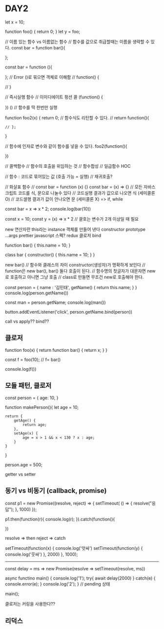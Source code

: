 # DAY2

let x = 10;

function foo() {
    return 0;
}
let y = foo;


// 이름 있는 함수 vs 이름없는 함수
// 함수를 값으로 취급할때는 이름을 생략할 수 있다.
const bar = function bar(){

};

const bar = function (){

};
// Error ()로 묶으면 객체로 이해함
// function() {

// }

// 즉시실행 함수
// 이미디에이트 펑션 콜 
(function() {

}) ()  // 함수를 딱 한번만 실행



function foo2(x) {
    return 0;
    // 함수식도 리턴할 수 있다.
    // return function(){

    // };
}

// 함수에 인자로 변수와 같이 함수를 넣을 수 있다.
foo2(function(){

})

// 콜백함수 // 함수의 호출을 위임하는 것
// 함수합성
// 일급함수 HOC

// 함수 : 코드로 묶어있는 값 (호출 가능 = 실행)
// 재귀호출?


// 화살표 함수
// const bar = function (x) {}
const bar = (x) => {}
// 모든 자바스크립트 코드를 식, 문으로 나눌수 있다
// 코드실행 결과가 값으로 나오면 식 (세미콜론 O)
// 코드샐행 결과가 값이 안나오면 문 (세미콜론 X) => if, while

const bar = x => x * 2;
console.log(bar(10))

const x = 10;
const y = (x) => x * 2 // 괄호는 변수가 2개 이상일 때 필요


new 연산자란
this라는 instance 객체를 만들어 낸다
constructor
prototype
...args
prettier
javascript 스펙?
redux
클로저
bind

function bar() {
    this.name = 10;
}

class bar {
    constructor() {
        this.name = 10;
    }
}

new bar()
// 함수와 클래스의 차이 constructor(생성자)가 명확하게 보인다
// function은 new bar(), bar() 둘다 호출이 된다.
// 함수명의 첫글자가 대문자면 new로 호출하고 아니면 그냥 호출
// class로 만들면 무조건 new로 호출해야 한다.

const person = {
    name : '김민태',
    getName() {
        return this.name;
    }
}
console.log(person.getName())

const man = person.getName;
console.log(man())

button.addEventListener('click', person.getName.bind(person))


call vs apply?? bind??


## 클로저
function foo(x) {
    return function bar() {
        return x;
    }
}

const f = foo(10); // f= bar()

console.log(f())


## 모듈 패턴, 클로저
const person = {
    age: 10,
}

function makePerson(){
    let age = 10;

    return {
        getAge() {
            return age;
        },
        setAge(x) {
            age = x > 1 && x < 130 ? x : age;
        }
    }
}

person.age = 500;

getter vs setter

## 동기 vs 비동기 (callback, promise)

const p1 = new Promise((resolve, reject) => {
    setTimeout( () => {
        resolve("응답");
    }, 1000)
});

p1.then(function(r){
    console.log(r);
}).catch(function(){

})

resolve => then
reject => catch


setTimeout(function(x) {
    console.log('앗싸')
    setTimeout(function(y) {
        console.log('웃싸')
    }, 2000)
}, 1000);

-----
const delay = ms => new Promise(resolve => setTimeout(resolve, ms))

async functino main() {
    console.log('1');
    try{
        await delay(2000)
    } catch(e) {
        console.error(e);
    }
    console.log('2');
}
// pending 상태

main();

클로저는 커링을 사용한다??

## 리덕스